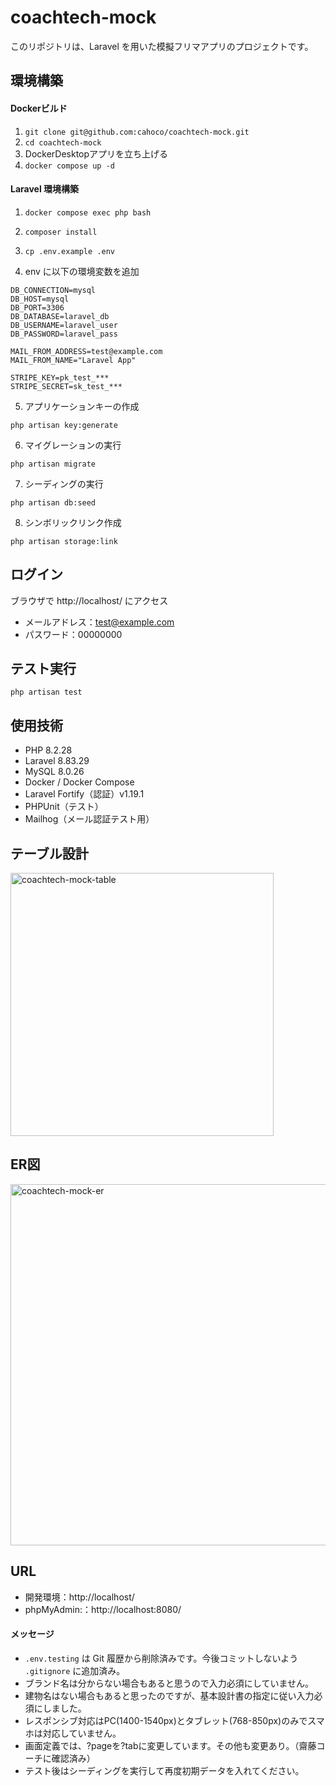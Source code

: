 # coachtech-mock

このリポジトリは、Laravel を用いた模擬フリマアプリのプロジェクトです。

## 環境構築

#### Dockerビルド

1. ```git clone git@github.com:cahoco/coachtech-mock.git```
2. ```cd coachtech-mock```
3. DockerDesktopアプリを立ち上げる
4. ```docker compose up -d```

#### Laravel 環境構築

1. ```docker compose exec php bash```

2. ```composer install```

3. ```cp .env.example .env```

4. env に以下の環境変数を追加

```
DB_CONNECTION=mysql
DB_HOST=mysql
DB_PORT=3306
DB_DATABASE=laravel_db
DB_USERNAME=laravel_user
DB_PASSWORD=laravel_pass
```
```
MAIL_FROM_ADDRESS=test@example.com
MAIL_FROM_NAME="Laravel App"
```
```
STRIPE_KEY=pk_test_***
STRIPE_SECRET=sk_test_***
```

5. アプリケーションキーの作成

```
php artisan key:generate
```

6. マイグレーションの実行

```
php artisan migrate
```

7. シーディングの実行

```
php artisan db:seed
```

8. シンボリックリンク作成

```
php artisan storage:link
```

## ログイン

ブラウザで http://localhost/ にアクセス

- メールアドレス：test@example.com
- パスワード：00000000


## テスト実行

```
php artisan test
```

## 使用技術

- PHP 8.2.28
- Laravel 8.83.29
- MySQL 8.0.26 
- Docker / Docker Compose
- Laravel Fortify（認証）v1.19.1
- PHPUnit（テスト）
- Mailhog（メール認証テスト用）

## テーブル設計

<img width="421" alt="coachtech-mock-table" src="https://github.com/user-attachments/assets/62a9a110-14fb-4e44-b4cd-ce3fe9e23e53" />

## ER図

<img width="578" alt="coachtech-mock-er" src="https://github.com/user-attachments/assets/362e0fe8-2170-4688-a340-aae130e6e8df" />

## URL

* 開発環境：http://localhost/
* phpMyAdmin:：http://localhost:8080/

#### メッセージ

* `.env.testing` は Git 履歴から削除済みです。今後コミットしないよう `.gitignore` に追加済み。  
* ブランド名は分からない場合もあると思うので入力必須にしていません。
* 建物名はない場合もあると思ったのですが、基本設計書の指定に従い入力必須にしました。
* レスポンシブ対応はPC(1400-1540px)とタブレット(768-850px)のみでスマホは対応していません。
* 画面定義では、?pageを?tabに変更しています。その他も変更あり。（齋藤コーチに確認済み）
* テスト後はシーディングを実行して再度初期データを入れてください。

